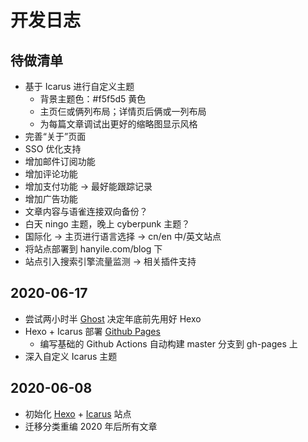 # 开发日志

## 待做清单

* 基于 Icarus 进行自定义主题
  * 背景主题色：#f5f5d5 黄色
  * 主页仨或俩列布局；详情页后俩或一列布局
  * 为每篇文章调试出更好的缩略图显示风格
* 完善“关于”页面
* SSO 优化支持
* 增加邮件订阅功能
* 增加评论功能
* 增加支付功能 -> 最好能跟踪记录
* 增加广告功能
* 文章内容与语雀连接双向备份？
* 白天 ningo 主题，晚上 cyberpunk 主题？
* 国际化 -> 主页进行语言选择 -> cn/en 中/英文站点
* 将站点部署到 hanyile.com/blog 下
* 站点引入搜索引擎流量监测 -> 相关插件支持

## 2020-06-17

* 尝试两小时半 [Ghost](https://github.com/TryGhost/Ghost) 决定年底前先用好 Hexo
* Hexo + Icarus 部署 [Github Pages](http://hylerrix.github.io/blog)
  * 编写基础的 Github Actions 自动构建 master 分支到 gh-pages 上
* 深入自定义 Icarus 主题

## 2020-06-08

* 初始化 [Hexo](https://hexo.io/) + [Icarus](https://github.com/ppoffice/hexo-theme-icarus) 站点
* 迁移分类重编 2020 年后所有文章
